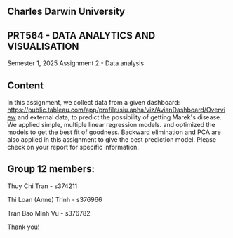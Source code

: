 ## Charles Darwin University
## PRT564 - DATA ANALYTICS AND VISUALISATION
Semester 1, 2025
 Assignment 2 - Data analysis 

## Content
In this assignment, we collect data from a given dashboard: https://public.tableau.com/app/profile/siu.apha/viz/AvianDashboard/Overview 
and external data, to predict the possibility of getting Marek's disease.
We applied simple, multiple linear regression models. 
and optimized the models to get the best fit of goodness. 
Backward elimination and PCA are also applied in this assignment to give the best prediction model.
Please check on your report for specific information.

## Group 12 members: 
Thuy Chi Tran - s374211

Thi Loan (Anne) Trinh - s376966

Tran Bao Minh Vu - s376782


Thank you!
